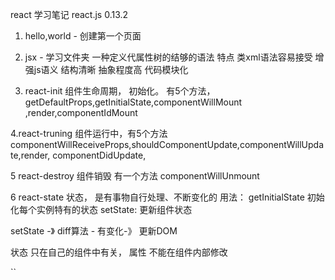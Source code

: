 react 学习笔记 react.js 0.13.2

1. hello,world - 创建第一个页面

2. jsx - 学习文件夹
    一种定义代属性树的结够的语法
    特点
        类xml语法容易接受
        增强js语义
        结构清晰
        抽象程度高
        代码模块化

3. react-init
    组件生命周期， 初始化。 有5个方法， getDefaultProps,getInitialState,componentWillMount
    ,render,componentIdMount

4.react-truning
    组件运行中，有5个方法 componentWillReceiveProps,shouldComponentUpdate,componentWillUpdate,render,
    componentDidUpdate,
    
5 react-destroy
    组件销毁
    有一个方法 componentWillUnmount
    
6 react-state
   状态， 是有事物自行处理、不断变化的 
   用法： getInitialState 初始化每个实例特有的状态
          setState: 更新组件状态
   
   setState -》 diff算法 - 有变化-》 更新DOM
   
   状态 只在自己的组件中有关， 属性 不能在组件内部修改
   
          

``